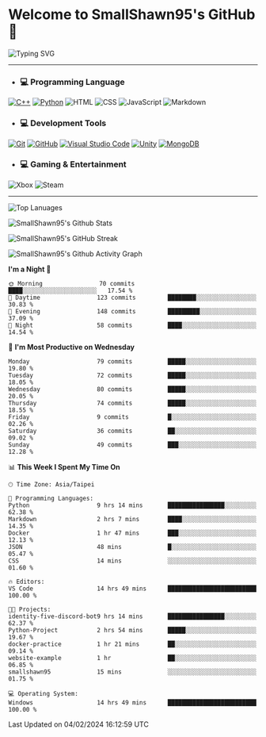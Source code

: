 # Welcome to SmallShawn95's GitHub 👋

![Typing SVG](https://readme-typing-svg.demolab.com/?lines=print("Hello,+world");cout+>>+"Hello,+world!";console.log("Hello,+world!")&center=true&vCenter=true&size=22&random=true)

***
<!-- https://shields.io/, https://simpleicons.org/ -->
* ### 💻 Programming Language
[![C++](https://img.shields.io/badge/-C++-00599C?style=flat-square&logo=cplusplus)](https://cplusplus.com/)
[![Python](https://img.shields.io/badge/-Python-3776AB?style=flat-square&logo=python&logoColor=white)](https://www.python.org/)
![HTML](https://img.shields.io/badge/-HTML-E34F26?style=flat-square&logo=html5&logoColor=white)
![CSS](https://img.shields.io/badge/-CSS-1572B6?style=flat-square&logo=css3)
![JavaScript](https://img.shields.io/badge/-JavaScript-F7DF1E?style=flat-square&logo=javascript&logoColor=white)
![Markdown](https://img.shields.io/badge/-Markdown-000000?style=flat-square&logo=markdown)
* ### 💻 Development Tools
[![Git](https://img.shields.io/badge/-Git-f05032?style=flat-square&logo=git&logoColor=white)](https://git-scm.com/)
[![GitHub](https://img.shields.io/badge/-GitHub-181717?style=flat-square&logo=github)](https://github.com/)
[![Visual Studio Code](https://img.shields.io/badge/-Visual%20Studio%20Code-007ACC?style=flat-square&logo=visualstudiocode)](https://code.visualstudio.com/)
[![Unity](https://img.shields.io/badge/-Unity-000000?style=flat-square&logo=unity)](https://unity.com/)
[![MongoDB](https://img.shields.io/badge/-MongoDB-47A248?style=flat-square&logo=mongodb&logoColor=white)](https://www.mongodb.com/)
* ### 💻 Gaming & Entertainment
![Xbox](https://img.shields.io/badge/-Xbox-107C10?style=flat-square&logo=xbox)
![Steam](https://img.shields.io/badge/-Steam-000000?style=flat-square&logo=steam)
***
<!-- ![GitHub User's Stars](https://img.shields.io/github/stars/smallshawn95?color=orange&label=Stars&labelColor=yellow) -->
<!-- ![GitHub Followers](https://img.shields.io/github/followers/smallshawn95?color=orange&label=Followers&labelColor=FFDBAC) -->

![Top Lanuages](https://github-readme-stats.vercel.app/api/top-langs/?username=smallshawn95&theme=holi&layout=donut&size_weight=0.5&count_weight=0.5&exclude_repo=smallshawn95.github.io)

![SmallShawn95's Github Stats](https://github-readme-stats.vercel.app/api?username=smallshawn95&theme=holi&show_icons=true)

![SmallShawn95's GitHub Streak](https://streak-stats.demolab.com/?user=smallshawn95&theme=holi-theme&date_format=M%20j%5B%2C%20Y%5D)

![SmallShawn95's Github Activity Graph](https://github-readme-activity-graph.vercel.app/graph?username=smallshawn95&theme=tokyo-night)

<!-- ![SmallShawn95's WakaTime Stats](https://github-readme-stats.vercel.app/api/wakatime?username=smallshawn95) -->
<!-- ![Repositorie Card](https://github-readme-stats.vercel.app/api/pin/?username=smallshawn95&repo=Python-Discord-Bot-Course&theme=holi) -->
<!-- ![Repositorie Card](https://github-readme-stats.vercel.app/api/pin/?username=smallshawn95&repo=ZeroJudge-Code&theme=holi) -->

<!--START_SECTION:waka-->
**I'm a Night 🦉** 

```text
🌞 Morning                70 commits          ████░░░░░░░░░░░░░░░░░░░░░   17.54 % 
🌆 Daytime                123 commits         ████████░░░░░░░░░░░░░░░░░   30.83 % 
🌃 Evening                148 commits         █████████░░░░░░░░░░░░░░░░   37.09 % 
🌙 Night                  58 commits          ████░░░░░░░░░░░░░░░░░░░░░   14.54 % 
```
📅 **I'm Most Productive on Wednesday** 

```text
Monday                   79 commits          █████░░░░░░░░░░░░░░░░░░░░   19.80 % 
Tuesday                  72 commits          █████░░░░░░░░░░░░░░░░░░░░   18.05 % 
Wednesday                80 commits          █████░░░░░░░░░░░░░░░░░░░░   20.05 % 
Thursday                 74 commits          █████░░░░░░░░░░░░░░░░░░░░   18.55 % 
Friday                   9 commits           █░░░░░░░░░░░░░░░░░░░░░░░░   02.26 % 
Saturday                 36 commits          ██░░░░░░░░░░░░░░░░░░░░░░░   09.02 % 
Sunday                   49 commits          ███░░░░░░░░░░░░░░░░░░░░░░   12.28 % 
```


📊 **This Week I Spent My Time On** 

```text
🕑︎ Time Zone: Asia/Taipei

💬 Programming Languages: 
Python                   9 hrs 14 mins       ████████████████░░░░░░░░░   62.38 % 
Markdown                 2 hrs 7 mins        ████░░░░░░░░░░░░░░░░░░░░░   14.35 % 
Docker                   1 hr 47 mins        ███░░░░░░░░░░░░░░░░░░░░░░   12.13 % 
JSON                     48 mins             █░░░░░░░░░░░░░░░░░░░░░░░░   05.47 % 
CSS                      14 mins             ░░░░░░░░░░░░░░░░░░░░░░░░░   01.60 % 

🔥 Editors: 
VS Code                  14 hrs 49 mins      █████████████████████████   100.00 % 

🐱‍💻 Projects: 
identity-five-discord-bot9 hrs 14 mins       ████████████████░░░░░░░░░   62.37 % 
Python-Project           2 hrs 54 mins       █████░░░░░░░░░░░░░░░░░░░░   19.67 % 
docker-practice          1 hr 21 mins        ██░░░░░░░░░░░░░░░░░░░░░░░   09.14 % 
website-example          1 hr                ██░░░░░░░░░░░░░░░░░░░░░░░   06.85 % 
smallshawn95             15 mins             ░░░░░░░░░░░░░░░░░░░░░░░░░   01.75 % 

💻 Operating System: 
Windows                  14 hrs 49 mins      █████████████████████████   100.00 % 
```


 Last Updated on 04/02/2024 16:12:59 UTC
<!--END_SECTION:waka-->

<!--
**smallshawn95/smallshawn95** is a ✨ _special_ ✨ repository because its `README.md` (this file) appears on your GitHub profile.

- 🔭 I’m currently working on ...
- 🌱 I’m currently learning ...
- 👯 I’m looking to collaborate on ...
- 🤔 I’m looking for help with ...
- 💬 Ask me about ...
- 📫 How to reach me: ...
- 😄 Pronouns: ...
- ⚡ Fun fact: ...
-->
